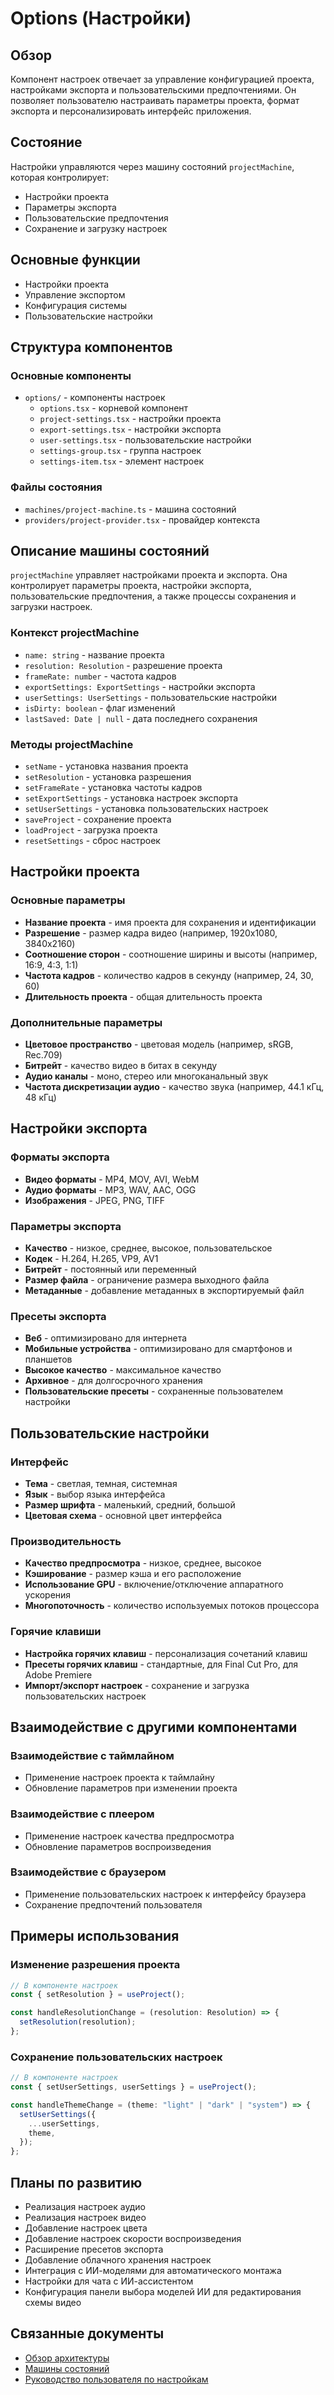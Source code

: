 # Options (Настройки)

## Обзор

Компонент настроек отвечает за управление конфигурацией проекта, настройками экспорта и пользовательскими предпочтениями. Он позволяет пользователю настраивать параметры проекта, формат экспорта и персонализировать интерфейс приложения.

## Состояние

Настройки управляются через машину состояний `projectMachine`, которая контролирует:

- Настройки проекта
- Параметры экспорта
- Пользовательские предпочтения
- Сохранение и загрузку настроек

## Основные функции

- Настройки проекта
- Управление экспортом
- Конфигурация системы
- Пользовательские настройки

## Структура компонентов

### Основные компоненты

- `options/` - компоненты настроек
  - `options.tsx` - корневой компонент
  - `project-settings.tsx` - настройки проекта
  - `export-settings.tsx` - настройки экспорта
  - `user-settings.tsx` - пользовательские настройки
  - `settings-group.tsx` - группа настроек
  - `settings-item.tsx` - элемент настроек

### Файлы состояния

- `machines/project-machine.ts` - машина состояний
- `providers/project-provider.tsx` - провайдер контекста

## Описание машины состояний

`projectMachine` управляет настройками проекта и экспорта. Она контролирует параметры проекта, настройки экспорта, пользовательские предпочтения, а также процессы сохранения и загрузки настроек.

### Контекст projectMachine

- `name: string` - название проекта
- `resolution: Resolution` - разрешение проекта
- `frameRate: number` - частота кадров
- `exportSettings: ExportSettings` - настройки экспорта
- `userSettings: UserSettings` - пользовательские настройки
- `isDirty: boolean` - флаг изменений
- `lastSaved: Date | null` - дата последнего сохранения

### Методы projectMachine

- `setName` - установка названия проекта
- `setResolution` - установка разрешения
- `setFrameRate` - установка частоты кадров
- `setExportSettings` - установка настроек экспорта
- `setUserSettings` - установка пользовательских настроек
- `saveProject` - сохранение проекта
- `loadProject` - загрузка проекта
- `resetSettings` - сброс настроек

## Настройки проекта

### Основные параметры

- **Название проекта** - имя проекта для сохранения и идентификации
- **Разрешение** - размер кадра видео (например, 1920x1080, 3840x2160)
- **Соотношение сторон** - соотношение ширины и высоты (например, 16:9, 4:3, 1:1)
- **Частота кадров** - количество кадров в секунду (например, 24, 30, 60)
- **Длительность проекта** - общая длительность проекта

### Дополнительные параметры

- **Цветовое пространство** - цветовая модель (например, sRGB, Rec.709)
- **Битрейт** - качество видео в битах в секунду
- **Аудио каналы** - моно, стерео или многоканальный звук
- **Частота дискретизации аудио** - качество звука (например, 44.1 кГц, 48 кГц)

## Настройки экспорта

### Форматы экспорта

- **Видео форматы** - MP4, MOV, AVI, WebM
- **Аудио форматы** - MP3, WAV, AAC, OGG
- **Изображения** - JPEG, PNG, TIFF

### Параметры экспорта

- **Качество** - низкое, среднее, высокое, пользовательское
- **Кодек** - H.264, H.265, VP9, AV1
- **Битрейт** - постоянный или переменный
- **Размер файла** - ограничение размера выходного файла
- **Метаданные** - добавление метаданных в экспортируемый файл

### Пресеты экспорта

- **Веб** - оптимизировано для интернета
- **Мобильные устройства** - оптимизировано для смартфонов и планшетов
- **Высокое качество** - максимальное качество
- **Архивное** - для долгосрочного хранения
- **Пользовательские пресеты** - сохраненные пользователем настройки

## Пользовательские настройки

### Интерфейс

- **Тема** - светлая, темная, системная
- **Язык** - выбор языка интерфейса
- **Размер шрифта** - маленький, средний, большой
- **Цветовая схема** - основной цвет интерфейса

### Производительность

- **Качество предпросмотра** - низкое, среднее, высокое
- **Кэширование** - размер кэша и его расположение
- **Использование GPU** - включение/отключение аппаратного ускорения
- **Многопоточность** - количество используемых потоков процессора

### Горячие клавиши

- **Настройка горячих клавиш** - персонализация сочетаний клавиш
- **Пресеты горячих клавиш** - стандартные, для Final Cut Pro, для Adobe Premiere
- **Импорт/экспорт настроек** - сохранение и загрузка пользовательских настроек

## Взаимодействие с другими компонентами

### Взаимодействие с таймлайном

- Применение настроек проекта к таймлайну
- Обновление параметров при изменении проекта

### Взаимодействие с плеером

- Применение настроек качества предпросмотра
- Обновление параметров воспроизведения

### Взаимодействие с браузером

- Применение пользовательских настроек к интерфейсу браузера
- Сохранение предпочтений пользователя

## Примеры использования

### Изменение разрешения проекта

```typescript
// В компоненте настроек
const { setResolution } = useProject();

const handleResolutionChange = (resolution: Resolution) => {
  setResolution(resolution);
};
```

### Сохранение пользовательских настроек

```typescript
// В компоненте настроек
const { setUserSettings, userSettings } = useProject();

const handleThemeChange = (theme: "light" | "dark" | "system") => {
  setUserSettings({
    ...userSettings,
    theme,
  });
};
```

## Планы по развитию

- Реализация настроек аудио
- Реализация настроек видео
- Добавление настроек цвета
- Добавление настроек скорости воспроизведения
- Расширение пресетов экспорта
- Добавление облачного хранения настроек
- Интеграция с ИИ-моделями для автоматического монтажа
- Настройки для чата с ИИ-ассистентом
- Конфигурация панели выбора моделей ИИ для редактирования схемы видео

## Связанные документы

- [Обзор архитектуры](../architecture/overview.md)
- [Машины состояний](../architecture/state-machines.md)
- [Руководство пользователя по настройкам](../user-guide/export.md)

